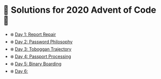 # 🎅 Solutions for 2020 Advent of Code 🎅

* ❄️ [Day 1: Report Repair](day-1-report-repair/main.go)
* ❄️ [Day 2: Password Philosophy](day-2-password-philosophy/main.go)
* ❄️ [Day 3: Toboggan Trajectory](day-3-toboggan-trajectory/main.go)
* ❄️ [Day 4: Passport Processing](day-4-passport-processing/main.go)
* ❄️ [Day 5: Binary Boarding](day-5-binary-boarding/main.go)
* ❄️ [Day 6: ](day-6-custom-customs/main.go)
